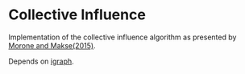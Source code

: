 # Collective Influence

Implementation of the collective influence algorithm as presented by [Morone and Makse(2015)](http://www.ncbi.nlm.nih.gov/pubmed/26131931).

Depends on [igraph](http://igraph.org/).


